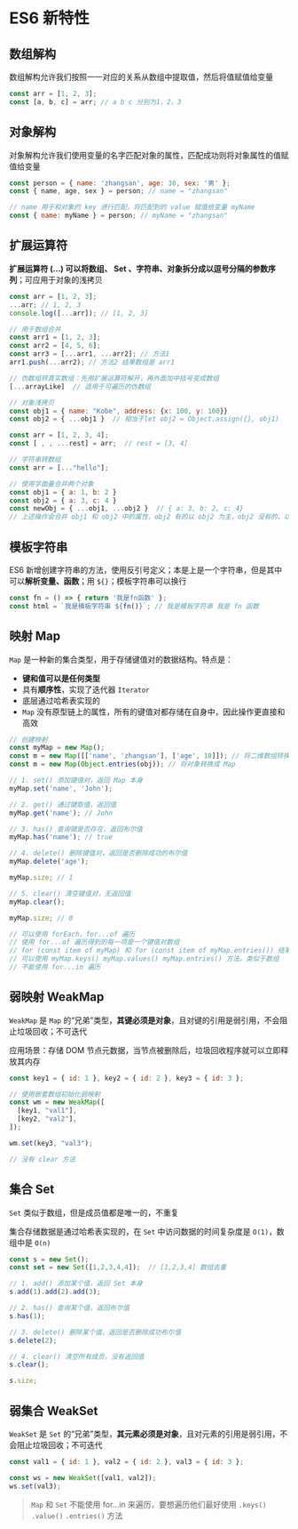 # ES6 新特性

## 数组解构

数组解构允许我们按照一一对应的关系从数组中提取值，然后将值赋值给变量

```js
const arr = [1, 2, 3];
const [a, b, c] = arr; // a b c 分别为1，2，3
```

## 对象解构

对象解构允许我们使用变量的名字匹配对象的属性，匹配成功则将对象属性的值赋值给变量

```js
const person = { name: 'zhangsan', age: 30, sex: '男' };
const { name, age, sex } = person; // name = "zhangsan"

// name 用于和对象的 key 进行匹配，将匹配到的 value 赋值给变量 myName
const { name: myName } = person; // myName = "zhangsan"
```

## 扩展运算符

**扩展运算符 (...) 可以将数组、 Set 、字符串、对象拆分成以逗号分隔的参数序列**；可应用于对象的浅拷贝

```js
const arr = [1, 2, 3];
...arr; // 1, 2, 3
console.log([...arr]); // [1, 2, 3]

// 用于数组合并
const arr1 = [1, 2, 3];
const arr2 = [4, 5, 6];
const arr3 = [...arr1, ...arr2]; // 方法1
arr1.push(...arr2); // 方法2 结果数组是 arr1

// 伪数组转真实数组：先用扩展运算符解开，再外面加中括号变成数组
[...arrayLike]  // 适用于可遍历的伪数组

// 对象浅拷贝
const obj1 = { name: "Kobe", address: {x: 100, y: 100}}
const obj2 = { ...obj1 }  // 相当于let obj2 = Object.assign({}, obj1)

const arr = [1, 2, 3, 4];
const [ , , ...rest] = arr;  // rest = [3, 4]

// 字符串转数组
const arr = [..."hello"];

// 使用字面量合并两个对象
const obj1 = { a: 1, b: 2 }
const obj2 = { a: 3, c: 4 }
const newObj = { ...obj1, ...obj2 }  // { a: 3, b: 2, c: 4}
// 上述操作会合并 obj1 和 obj2 中的属性，obj2 有的以 obj2 为主，obj2 没有的，以 obj1 为主
```

## 模板字符串

ES6 新增创建字符串的方法，使用反引号定义；本是上是一个字符串，但是其中可以**解析变量、函数**；用 `${}`；模板字符串可以换行

```js
const fn = () => { return '我是fn函数' };
const html = `我是模板字符串 ${fn()}`; // 我是模板字符串 我是 fn 函数
```

## 映射 Map

`Map` 是一种新的集合类型，用于存储键值对的数据结构。特点是：

* **键和值可以是任何类型**
* 具有**顺序性**，实现了迭代器 `Iterator`
* 底层通过哈希表实现的
* `Map` 没有原型链上的属性，所有的键值对都存储在自身中，因此操作更直接和高效

```js
// 创建映射
const myMap = new Map();
const m = new Map([['name', 'zhangsan'], ['age', 18]]); // 将二维数组转换成 Map
const m = new Map(Object.entries(obj)); // 将对象转换成 Map

// 1. set() 添加键值对，返回 Map 本身
myMap.set('name', 'John');

// 2. get() 通过键取值，返回值
myMap.get('name'); // John

// 3. has() 查询键是否存在，返回布尔值
myMap.has('name'); // true

// 4. delete() 删除键值对，返回是否删除成功的布尔值
myMap.delete('age');

myMap.size; // 1

// 5. clear() 清空键值对，无返回值
myMap.clear();

myMap.size; // 0

// 可以使用 forEach，for...of 遍历
// 使用 for...of 遍历得到的每一项是一个键值对数组
// for (const item of myMap) 和 for (const item of myMap.entries()) 结果似乎是一样的
// 可以使用 myMap.keys() myMap.values() myMap.entries() 方法，类似于数组
// 不能使用 for...in 遍历
```

## 弱映射 WeakMap

`WeakMap` 是 `Map` 的“兄弟”类型，**其键必须是对象**，且对键的引用是弱引用，不会阻止垃圾回收；不可迭代

应用场景：存储 DOM 节点元数据，当节点被删除后，垃圾回收程序就可以立即释放其内存

```js
const key1 = { id: 1 }, key2 = { id: 2 }, key3 = { id: 3 };

// 使用嵌套数组初始化弱映射
const wm = new WeakMap([
  [key1, "val1"],
  [key2, "val2"],
]);

wm.set(key3, "val3");

// 没有 clear 方法
```

## 集合 Set

`Set` 类似于数组，但是成员值都是唯一的，不重复

集合存储数据是通过哈希表实现的，在 `Set` 中访问数据的时间复杂度是 `O(1)`，数组中是 `O(n)`

```js
const s = new Set();
const set = new Set([1,2,3,4,4]);  // [1,2,3,4] 数组去重

// 1. add() 添加某个值，返回 Set 本身
s.add(1).add(2).add(3);

// 2. has() 查询某个值，返回布尔值
s.has(1);

// 3. delete() 删除某个值，返回是否删除成功布尔值
s.delete(2);

// 4. clear() 清空所有成员，没有返回值
s.clear();

s.size;
```

## 弱集合 WeakSet

`WeakSet` 是 `Set` 的“兄弟”类型，**其元素必须是对象**，且对元素的引用是弱引用，不会阻止垃圾回收；不可迭代

```js
const val1 = { id: 1 }, val2 = { id: 2 }, val3 = { id: 3 }; 

const ws = new WeakSet([val1, val2]);
ws.set(val3);
```

> `Map` 和 `Set` 不能使用 for...in 来遍历，要想遍历他们最好使用 `.keys()`   `.value()`   `.entries()` 方法
